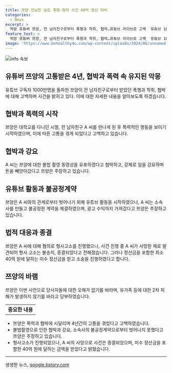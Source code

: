 ```yaml
---
title: 쯔양 전남친 술집 폭행·협박 사건 40억 정산 미비
categories:
  - News
excerpt: >
  먹방 유튜버 쯔양, 전 남자친구로부터 폭행과 착취, 협박…유튜브 라이브로 고백  유튜브 1000만 구독자를 보유한 쯔양이 전 남자친구로부터 받은 폭력적인 일화를 고백했다. A 씨가 협박과 무단 동영상 유포를 통해 돈을 갈취한 사실을 고백하며, 4년간의 고통을 이야기했다. 그러나 형사 고소는 A 씨의 사망으로 불송치되었으며, 쯔양은 40억 원에 이르는 미정산금을 받았다. 함께 전달된 증거들은 피해사실을 뒷받침하며 공개되었다.
feature_text: >
  먹방 유튜버 쯔양, 전 남자친구로부터 폭행과 착취, 협박…유튜브 라이브로 고백  유튜브 1000만 구독자를 보유한 쯔양이 전 남자친구로부터 받은 폭력적인 일화를 고백했다. A 씨가 협박과 무단 동영상 유포를 통해 돈을 갈취한 사실을 고백하며, 4년간의 고통을 이야기했다. 그러나 형사 고소는 A 씨의 사망으로 불송치되었으며, 쯔양은 40억 원에 이르는 미정산금을 받았다. 함께 전달된 증거들은 피해사실을 뒷받침하며 공개되었다.
image: 'https://www.behealthy4u.com/wp-content/uploads/2024/06/unnamed-file.png'
---
```


<p><img src="https://www.behealthy4u.com/wp-content/uploads/2024/06/unnamed-file.png" alt="info 속보" /></p>

<h2>유튜버 쯔양의 고통받은 4년, 협박과 폭력 속 유지된 악몽</h2>

<p data-ke-size="size16">유튜브 구독자 1000만명을 돌파한 쯔양이 전 남자친구로부터 받았던 폭행과 착취, 협박에 대해 고백하며 사건을 밝히고 있다. 이에 대한 자세한 내용을 알아보도록 하겠습니다.</p>

<h2>협박과 폭력의 시작</h2>

<p data-ke-size="size16">쯔양은 대학교를 다니던 시절, 전 남자친구 A 씨를 만나게 된 후 폭력적인 행동을 보이기 시작하였으며, 이에 따른 고통을 겪게 되었다고 고백하고 있습니다.</p>

<h2>협박과 강요</h2>

<p data-ke-size="size16">A 씨는 쯔양에 대한 불법 촬영 동영상을 유포하겠다고 협박하고, 강제로 일을 강요하며 돈을 빼앗아갔다고 쯔양은 주장하고 있습니다.</p>

<h2>유튜브 활동과 불공정계약</h2>

<p data-ke-size="size16">쯔양은 A 씨와의 관계로부터 벗어나기 위해 유튜브 활동을 시작하였으나, A 씨는 소속사를 만들고 불공정한 계약을 체결하였으며, 광고 수익까지 가져갔다고 쯔양은 주장하고 있습니다.</p>

<h2>법적 대응과 종결</h2>

<p data-ke-size="size16">쯔양은 A 씨에 대해 혐의로 형사고소를 진행했으나, 사건 진행 중 A 씨가 사망한 채로 발견되어 형사 고소는 불송치, 종결되었다고 전해졌습니다. 그러나 정산금을 포함한 최소 40억 원에 달하는 미수 정산금을 받고 소송을 진행하였다고 합니다.</p>

<h2>쯔양의 바램</h2>

<p data-ke-size="size16">쯔양은 이번 사안으로 당사자들에 대한 오해가 없기를 바라며, 유가족 등에 대한 2차 피해가 발생하지 않기를 바라고 당부하였습니다.</p>

<table>
    <tbody>
        <tr>
            <td style="text-align: center; height: 17px;"><b>중요한 내용</b></td>
        </tr>
    </tbody>
</table>

<ul>
    <li>쯔양은 폭력과 협박에 시달리며 4년간의 고통을 겪었다고 고백하였습니다.</li>
    <li>불법촬영으로 인한 협박과 강요, 소속사의 불공정계약으로부터 벗어나지 못했다고 쯔양은 주장하고 있습니다.</li>
    <li>형사고소가 진행되었으나, A 씨의 사망으로 사건은 종결되었으며, 미수 정산금을 포함한 40억 원에 달하는 금액을 받았다고 밝혔습니다.</li>
</ul>

<p><hr></p>
생생한 뉴스, <a href="https://qoogle.tistory.com" rel="dofollow">qoogle.tistory.com</a>



